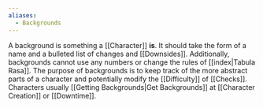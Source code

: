 ```yaml
---
aliases:
  - Backgrounds
---
```

A background is something a [[Character]] **is**. It should take the form of a name and a bulleted list of changes and [[Downsides]]. Additionally, backgrounds cannot use any numbers or change the rules of [[index|Tabula Rasa]]. The purpose of backgrounds is to keep track of the more abstract parts of a character and potentially modify the [[Difficulty]] of [[Checks]]. Characters usually [[Getting Backgrounds|Get Backgrounds]] at [[Character Creation]] or [[Downtime]].